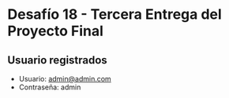 # Desafío 18 - Tercera Entrega del Proyecto Final
## Usuario registrados
- Usuario: admin@admin.com 
- Contraseña: admin

